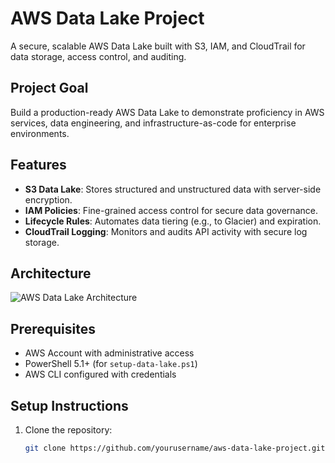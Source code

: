 # AWS Data Lake Project
A secure, scalable AWS Data Lake built with S3, IAM, and CloudTrail for data storage, access control, and auditing.

## Project Goal
Build a production-ready AWS Data Lake to demonstrate proficiency in AWS services, data engineering, and infrastructure-as-code for enterprise environments.

## Features
- **S3 Data Lake**: Stores structured and unstructured data with server-side encryption.
- **IAM Policies**: Fine-grained access control for secure data governance.
- **Lifecycle Rules**: Automates data tiering (e.g., to Glacier) and expiration.
- **CloudTrail Logging**: Monitors and audits API activity with secure log storage.

## Architecture
![AWS Data Lake Architecture](architecture-diagram.png)

## Prerequisites
- AWS Account with administrative access
- PowerShell 5.1+ (for `setup-data-lake.ps1`)
- AWS CLI configured with credentials

## Setup Instructions
1. Clone the repository:
   ```bash
   git clone https://github.com/yourusername/aws-data-lake-project.git
